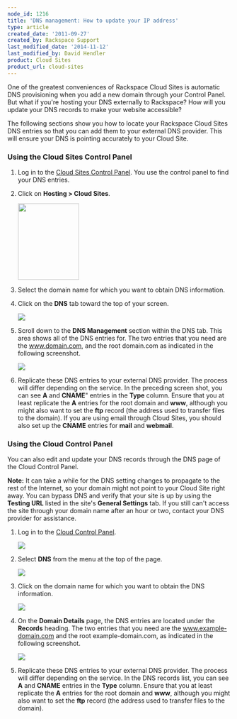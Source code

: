 ```yaml
---
node_id: 1216
title: 'DNS management: How to update your IP address'
type: article
created_date: '2011-09-27'
created_by: Rackspace Support
last_modified_date: '2014-11-12'
last_modified_by: David Hendler
product: Cloud Sites
product_url: cloud-sites
---
```


One of the greatest conveniences of Rackspace Cloud Sites is automatic DNS provisioning when you add a new domain through your Control Panel. But what if you're hosting your DNS externally to Rackspace? How will you update your DNS records to make your website accessible?

The following sections show you how to locate your Rackspace Cloud Sites DNS entries so that you can add them to your external DNS provider. This will ensure your DNS is pointing accurately to your Cloud Site.

### Using the Cloud Sites Control Panel

1.  Log in to the [Cloud Sites Control Panel](https://manage.rackspacecloud.com/pages/Login.jsp). You use the control panel to find your DNS entries.

2.  Click on **Hosting > Cloud Sites**.

     <img alt="" src="https://8026b2e3760e2433679c-fffceaebb8c6ee053c935e8915a3fbe7.ssl.cf2.rackcdn.com/field/image/sitessidebar.png" style="width: 138px; height: 172px;" />

3.  Select the domain name for which you want to obtain DNS information.

4.  Click on the **DNS** tab toward the top of your screen.

     ![](https://8026b2e3760e2433679c-fffceaebb8c6ee053c935e8915a3fbe7.ssl.cf2.rackcdn.com/field/image/sitesdnsbar.png)

5.  Scroll down to the **DNS Management** section within the DNS tab. This area shows all of the DNS entries for. The two entries that you need are the www.domain.com, and the root domain.com as indicated in the following screenshot.

     ![](http://c766433.r33.cf2.rackcdn.com/arecords.png)

6. Replicate these DNS entries to your external DNS provider. The process will differ depending on the service. In the preceding screen shot, you can see **A** and **CNAME**" entries in the **Type** column. Ensure that you at least replicate the **A** entries for the root domain and **www**, although you might also want to set the **ftp** record (the address used to transfer files to the domain). If you are using email through Cloud Sites, you should also set up the **CNAME** entries for **mail** and **webmail**.

### Using the Cloud Control Panel

You can also edit and update your DNS records through the DNS page of the Cloud Control Panel.

**Note:** It can take a while for the DNS setting changes to propagate to the rest of the Internet, so your domain might not point to your Cloud Site right away. You can bypass DNS and verify that your site is up by using the **Testing URL** listed in the site's **General Settings** tab. If you still can't access the site through your domain name after an hour or two, contact your DNS provider for assistance.

1.  Log in to the [Cloud Control Panel](https://mycloud.rackspace.com).

     ![](https://8026b2e3760e2433679c-fffceaebb8c6ee053c935e8915a3fbe7.ssl.cf2.rackcdn.com/field/image/1216-4.png)

2.  Select **DNS** from the menu at the top of the page.

     ![](https://8026b2e3760e2433679c-fffceaebb8c6ee053c935e8915a3fbe7.ssl.cf2.rackcdn.com/field/image/1216-1.png)

3.  Click on the domain name for which you want to obtain the DNS information.

     ![](https://8026b2e3760e2433679c-fffceaebb8c6ee053c935e8915a3fbe7.ssl.cf2.rackcdn.com/field/image/1216-2_0.png)

4.  On the **Domain Details** page, the DNS entries are located under the **Records** heading. The two entries that you need are the www.example-domain.com and the root example-domain.com, as indicated in the following screenshot.

     ![](https://8026b2e3760e2433679c-fffceaebb8c6ee053c935e8915a3fbe7.ssl.cf2.rackcdn.com/field/image/1216-3.png)

5.  Replicate these DNS entries to your external DNS provider. The process will differ depending on the service. In the DNS records list, you can see **A** and **CNAME** entries in the **Type** column. Ensure that you at least replicate the **A** entries for the root domain and **www**, although you might also want to set the **ftp** record (the address used to transfer files to the domain).
